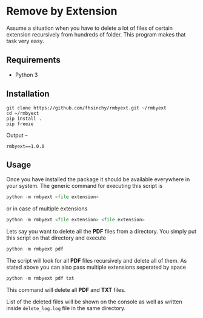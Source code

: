 # Remove by Extension

Assume a situation when you have to delete a lot of files of certain extension recursively from hundreds of folder. This program makes that task very easy.

## Requirements

* Python 3

## Installation

```shell
git clone https://github.com/fhsinchy/rmbyext.git ~/rmbyext
cd ~/rmbyext
pip install .
pip freeze
```

Output &ndash;

```shell
rmbyext==1.0.0
```

## Usage

Once you have installed the package it should be available everywhere in your system. The generic command for executing this script is

```python
python -m rmbyext <file extension>
```

or in case of multiple extensions

```python
python -m rmbyext <file extension> <file extension>
```

Lets say you want to delete all the **PDF** files from a directory. You simply put this script on that directory and execute

```python
python -m rmbyext pdf
```

The script will look for all **PDF** files recursively and delete all of them. As stated above you can also pass multiple extensions seperated by space

```python
python -m rmbyext pdf txt
```

This command will delete all **PDF** and **TXT** files.

List of the deleted files will be shown on the console as well as written inside `delete_log.log` file in the same directory.
